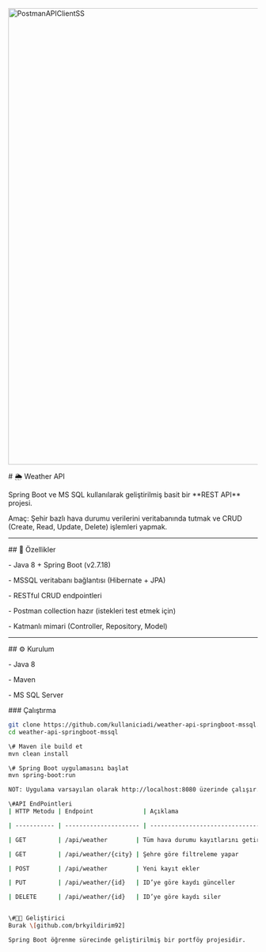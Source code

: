 <img width="1827" height="923" alt="PostmanAPIClientSS" src="https://github.com/user-attachments/assets/d986c6a0-afd8-4a05-8258-f470c494086f" />


\# 🌦️ Weather API

Spring Boot ve MS SQL kullanılarak geliştirilmiş basit bir \*\*REST API\*\* projesi.  

Amaç: Şehir bazlı hava durumu verilerini veritabanında tutmak ve CRUD (Create, Read, Update, Delete) işlemleri yapmak.

---

\## 🚀 Özellikler

\- Java 8 + Spring Boot (v2.7.18)

\- MSSQL veritabanı bağlantısı (Hibernate + JPA)

\- RESTful CRUD endpointleri

\- Postman collection hazır (istekleri test etmek için)

\- Katmanlı mimari (Controller, Repository, Model)

---

\## ⚙️ Kurulum

\- Java 8  

\- Maven  

\- MS SQL Server  


\### Çalıştırma

```bash
git clone https://github.com/kullaniciadi/weather-api-springboot-mssql.git
cd weather-api-springboot-mssql

\# Maven ile build et
mvn clean install

\# Spring Boot uygulamasını başlat
mvn spring-boot:run

NOT: Uygulama varsayılan olarak http://localhost:8080 üzerinde çalışır.

\#API EndPointleri
| HTTP Metodu | Endpoint              | Açıklama                            |

| ----------- | --------------------- | ----------------------------------- |

| GET         | /api/weather        | Tüm hava durumu kayıtlarını getirir |

| GET         | /api/weather/{city} | Şehre göre filtreleme yapar         |

| POST        | /api/weather        | Yeni kayıt ekler                    |

| PUT         | /api/weather/{id}   | ID’ye göre kaydı günceller          |

| DELETE      | /api/weather/{id}   | ID’ye göre kaydı siler              |


\#👨‍💻 Geliştirici
Burak \[github.com/brkyildirim92]

Spring Boot öğrenme sürecinde geliştirilmiş bir portföy projesidir.

